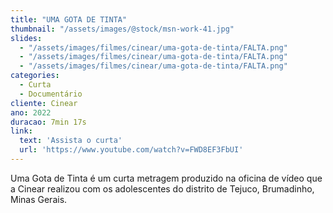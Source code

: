 ```yaml
---
title: "UMA GOTA DE TINTA"
thumbnail: "/assets/images/@stock/msn-work-41.jpg"
slides:
  - "/assets/images/filmes/cinear/uma-gota-de-tinta/FALTA.png"
  - "/assets/images/filmes/cinear/uma-gota-de-tinta/FALTA.png"
  - "/assets/images/filmes/cinear/uma-gota-de-tinta/FALTA.png"
categories:
  - Curta
  - Documentário
cliente: Cinear
ano: 2022
duracao: 7min 17s
link:
  text: 'Assista o curta'
  url: 'https://www.youtube.com/watch?v=FWD8EF3FbUI'
---
```


Uma Gota de Tinta é um curta metragem produzido na oficina de vídeo que a Cinear realizou com os adolescentes do distrito de Tejuco, Brumadinho, Minas Gerais.

